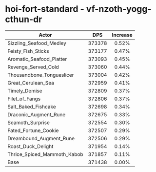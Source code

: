 # hoi-fort-standard - vf-nzoth-yogg-cthun-dr
| Actor | DPS | Increase |
|---|:---:|:---:|
|Sizzling_Seafood_Medley|373378|0.52%|
|Feisty_Fish_Sticks|373177|0.47%|
|Aromatic_Seafood_Platter|373093|0.45%|
|Revenge_Served_Cold|373060|0.44%|
|Thousandbone_Tongueslicer|373004|0.42%|
|Great_Cerulean_Sea|372959|0.41%|
|Timely_Demise|372809|0.37%|
|Filet_of_Fangs|372806|0.37%|
|Salt_Baked_Fishcake|372698|0.34%|
|Draconic_Augment_Rune|372675|0.33%|
|Seamoth_Surprise|372554|0.30%|
|Fated_Fortune_Cookie|372507|0.29%|
|Dreambound_Augment_Rune|372506|0.29%|
|Roast_Duck_Delight|371954|0.14%|
|Thrice_Spiced_Mammoth_Kabob|371857|0.11%|
|Base|371438|0.00%|
